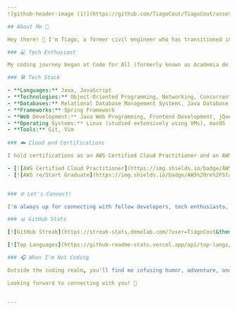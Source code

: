 ```yaml
---
![github-header-image (1)](https://github.com/TiagoCout/TiagoCout/assets/114871216/981d4c2f-deea-41a8-94f4-2abd4c8e6aa3)

## About Me 🚀

Hey there! 👋 I'm Tiago, a former civil engineer who has transitioned into the world of coding. I'm a passionate junior software developer with a knack for crafting innovative and user-friendly software solutions.

### 💻 Tech Enthusiast

My coding journey began at Code for All (formerly known as Academia de Código), where I completed an intensive and immersive 14-week full-stack programming bootcamp. This experience equipped me with a strong foundation in Java and JavaScript, allowing me to delve into Object-Oriented Programming, networking, and concurrent programming. I'm also well-versed in software engineering principles, build systems, testing, and debugging.

### 🛠️ Tech Stack

- **Languages:** Java, JavaScript
- **Technologies:** Object-Oriented Programming, Networking, Concurrent Programming, Software Engineering, Build Systems, Testing, Debugging
- **Databases:** Relational Database Management Systems, Java Database Connectivity, Java Persistence
- **Frameworks:** Spring Framework
- **Web Development:** Java Web Programming, Frontend Development, jQuery Library
- **Operating Systems:** Linux (studied extensively using VMs), macOS (utilized during the bootcamp), Windows
- **Tools:** Git, Vim
    
### ☁️ Cloud and Certifications

I hold certifications as an AWS Certified Cloud Practitioner and an AWS re/Start Graduate, demonstrating my proficiency in cloud technologies.

- [![AWS Certified Cloud Practitioner](https://img.shields.io/badge/AWS%20Certified%20Cloud%20Practitioner-FF9900?style=for-the-badge&logo=amazon-aws&logoColor=white)](https://www.credly.com/badges/91d38758-3c2b-4a67-8e45-6b58cd1b8847/linked_in_profile) (Issued Dec 2023)
- [![AWS re/Start Graduate](https://img.shields.io/badge/AWS%20re%2FStart%20Graduate-FF9900?style=for-the-badge&logo=amazon-aws&logoColor=white)](https://www.credly.com/badges/ba181561-1360-4ac6-89ee-4d7443fcf273/linked_in_profile) (Issued Nov 2023)


### 🌐 Let's Connect!

I'm always up for connecting with fellow developers, tech enthusiasts, and industry professionals. Let's chat about coding, innovation, and everything in between! Feel free to reach out via [![LinkedIn](https://img.shields.io/badge/LinkedIn-0077B5?style=for-the-badge&logo=linkedin&logoColor=white)](https://www.linkedin.com/in/tiagolcoutinho/) or drop me an email at [![Gmail](https://img.shields.io/badge/Gmail-D14836?style=for-the-badge&logo=gmail&logoColor=white)](mailto:tiagolcout@gmail.com).

### 📊 GitHub Stats

[![GitHub Streak](https://streak-stats.demolab.com/?user=TiagoCout&theme=dark)](https://git.io/streak-stats)

[![Top Languages](https://github-readme-stats.vercel.app/api/top-langs/?username=TiagoCout&layout=compact&theme=dark)](https://git.io/streak-stats)

### 🎧 When I'm Not Coding

Outside the coding realm, you'll find me infusing humor, adventure, and a love for electronic music into my daily life. Join me on this exhilarating coding journey, and let's create cutting-edge software that not only makes users smile but also moves to the rhythm of innovation.

Looking forward to connecting with you! 🚀


---
```





